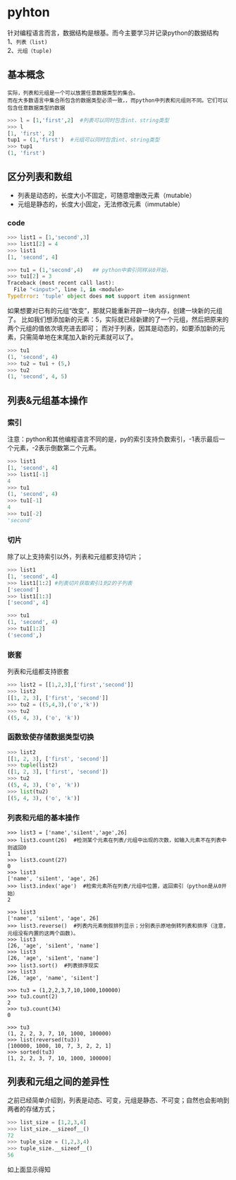 # pyhton
   针对编程语言而言，数据结构是根基。而今主要学习并记录python的数据结构  
1、`列表（list)`  
2、`元组（tuple)`  
## 基本概念
    实际，列表和元组是一个可以放置任意数据类型的集合。
    而在大多数语言中集合所包含的数据类型必须一致，，而python中列表和元组则不同。它们可以包含任意数据类型的数据
```python
>>> l = [1,'first',2]  #列表可以同时包含int、string类型
>>> l
[1, 'first', 2]
tup1 = (1,'first')  #元组可以同时包含int、string类型
>>> tup1
(1, 'first')
```
## 区分列表和数组
* 列表是动态的，长度大小不固定，可随意增删改元素（mutable）
* 元组是静态的，长度大小固定，无法修改元素（immutable）
### code
```python
>>> list1 = [1,'second',3]
>>> list1[2] = 4
>>> list1
[1, 'second', 4]

>>> tu1 = (1,'second',4)   ## python中索引同样从0开始，
>>> tu1[2] = 3
Traceback (most recent call last):
  File "<input>", line 1, in <module>
TypeError: 'tuple' object does not support item assignment
````
   如果想要对已有的元组“改变”，那就只能重新开辟一块内存，创建一块新的元组了。
   比如我们想添加新的元素：5，实际就已经新建的了一个元组，然后把原来的两个元组的值依次填充进去即可；
   而对于列表，因其是动态的，如要添加新的元素，只需简单地在末尾加入新的元素就可以了。
```python
>>> tu1
(1, 'second', 4)
>>> tu2 = tu1 + (5,)
>>> tu2
(1, 'second', 4, 5)
```
## 列表&元组基本操作
### 索引
   注意：python和其他编程语言不同的是，py的索引支持负数索引，-1表示最后一个元素，-2表示倒数第二个元素。
```python
>>> list1
[1, 'second', 4]
>>> list1[-1]
4
>>> tu1
(1, 'second', 4)
>>> tu1[-1]
4
>>> tu1[-2]
'second'
```
### 切片
   除了以上支持索引以外，列表和元组都支持切片；
```python
>>> list1
[1, 'second', 4]
>>> list1[1:2] #列表切片获取索引1到2的子列表
['second']
>>> list1[1:3]
['second', 4]

>>> tu1
(1, 'second', 4)
>>> tu1[1:2]
('second',)

```
### 嵌套
   列表和元组都支持嵌套
```python
>>> list2 = [[1,2,3],['first','second']]
>>> list2
[[1, 2, 3], ['first', 'second']]
>>> tu2 = ((5,4,3),('o','k'))
>>> tu2
((5, 4, 3), ('o', 'k'))
```
### 函数致使存储数据类型切换
```python
>>> list2
[[1, 2, 3], ['first', 'second']]
>>> tuple(list2)
([1, 2, 3], ['first', 'second'])
>>> tu2
((5, 4, 3), ('o', 'k'))
>>> list(tu2)
[(5, 4, 3), ('o', 'k')]
```
### 列表和元组的基本操作
```pyhton
>>> list3 = ['name','si1ent','age',26]
>>> list3.count(26)  #检测某个元素在列表/元组中出现的次数，如输入元素不在列表中则返回0
1
>>> list3.count(27)
0
>>> list3
['name', 'si1ent', 'age', 26]
>>> list3.index('age')  #检索元素所在列表/元组中位置，返回索引（python是从0开始）
2

>>> list3
['name', 'si1ent', 'age', 26]
>>> list3.reverse()  #列表内元素倒叙排列显示；分别表示原地倒转列表和排序（注意，元组没有内置的这两个函数)。
>>> list3
[26, 'age', 'si1ent', 'name']
>>> list3
[26, 'age', 'si1ent', 'name']
>>> list3.sort()  #列表排序现实
>>> list3
[26, 'age', 'name', 'si1ent']

>>> tu3 = (1,2,2,3,7,10,1000,100000)
>>> tu3.count(2)
2
>>> tu3.count(34)
0

>>> tu3
(1, 2, 2, 3, 7, 10, 1000, 100000)
>>> list(reversed(tu3))
[100000, 1000, 10, 7, 3, 2, 2, 1]
>>> sorted(tu3)
[1, 2, 2, 3, 7, 10, 1000, 100000]
```
## 列表和元组之间的差异性
   之前已经简单介绍到，列表是动态、可变，元组是静态、不可变；自然也会影响到两者的存储方式；
```python
>>> list_size = [1,2,3,4]
>>> list_size.__sizeof__()
72
>>> tuple_size = (1,2,3,4)
>>> tuple_size.__sizeof__()
56
```
如上面显示得知
```
